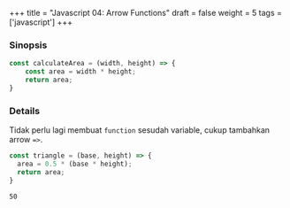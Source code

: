 +++
title = "Javascript 04: Arrow Functions"
draft = false
weight = 5
tags = ['javascript']
+++


### Sinopsis

```js
const calculateArea = (width, height) => {
    const area = width * height;
    return area;
}
```

### Details

Tidak perlu lagi membuat `function` sesudah variable, cukup tambahkan arrow `=>`.

```js
const triangle = (base, height) => {
  area = 0.5 * (base * height);
  return area;
} 
```
```plain
50
```